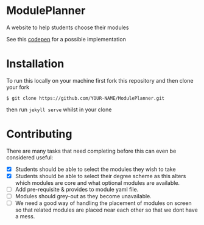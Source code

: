 # ModulePlanner

A website to help students choose their modules

See this [codepen](http://codepen.io/alcarney/pen/VaYYgp?editors=1111) for a possible implementation

Installation
============

To run this locally on your machine first fork this repository and then clone your fork
```
$ git clone https://github.com/YOUR-NAME/ModulePlanner.git
```
then run `jekyll serve` whilst in your clone

Contributing
============

There are many tasks that need completing before this can even be considered
useful:

  - [x] Students should be able to select the modules they wish to take
  - [x] Students should be able to select their degree scheme as this alters
        which modules are core and what optional modules are available.
  - [ ] Add pre-requisite & provides to module yaml file.
  - [ ] Modules should grey-out as they become unavailable.
  - [ ] We need a good way of handling the placement of modules on screen
        so that related modules are placed near each other so that we dont have
        a mess.
